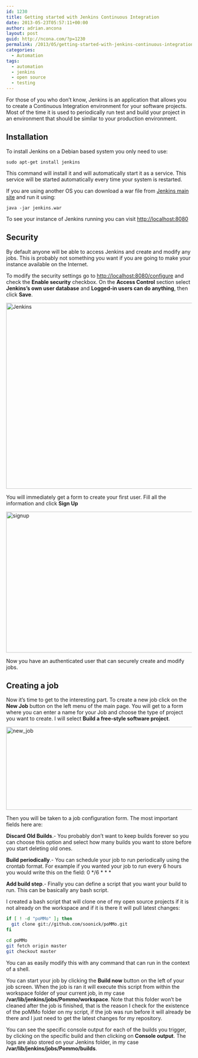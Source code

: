 ```yaml
---
id: 1230
title: Getting started with Jenkins Continuous Integration
date: 2013-05-23T05:57:11+00:00
author: adrian.ancona
layout: post
guid: http://ncona.com/?p=1230
permalink: /2013/05/getting-started-with-jenkins-continuous-integration/
categories:
  - Automation
tags:
  - automation
  - jenkins
  - open source
  - testing
---
```

For those of you who don&#8217;t know, Jenkins is an application that allows you to create a Continuous Integration environment for your software projects. Most of the time it is used to periodically run test and build your project in an environment that should be similar to your production environment.

## Installation

To install Jenkins on a Debian based system you only need to use:

```
sudo apt-get install jenkins
```

This command will install it and will automatically start it as a service. This service will be started automatically every time your system is restarted.

If you are using another OS you can download a war file from [Jenkins main site](http://jenkins-ci.org/) and run it using:

```
java -jar jenkins.war
```

To see your instance of Jenkins running you can visit <http://localhost:8080>

<!--more-->

## Security

By default anyone will be able to access Jenkins and create and modify any jobs. This is probably not something you want if you are going to make your instance available on the Internet.

To modify the security settings go to <http://localhost:8080/configure> and check the **Enable security** checkbox. On the **Access Control** section select **Jenkins&#8217;s own user database** and **Logged-in users can do anything**, then click **Save**.

[<img class="alignnone size-full wp-image-1284" alt="Jenkins" src="http://ncona.com/wp-content/uploads/2013/04/Jenkins.png" width="1068" height="504" srcset="https://ncona.com/wp-content/uploads/2013/04/Jenkins.png 1068w, https://ncona.com/wp-content/uploads/2013/04/Jenkins-300x141.png 300w, https://ncona.com/wp-content/uploads/2013/04/Jenkins-1024x483.png 1024w" sizes="(max-width: 1068px) 100vw, 1068px" />](http://ncona.com/wp-content/uploads/2013/04/Jenkins.png)

You will immediately get a form to create your first user. Fill all the information and click **Sign Up**

[<img src="http://ncona.com/wp-content/uploads/2013/04/signup.png" alt="signup" width="636" height="382" class="alignnone size-full wp-image-1286" srcset="https://ncona.com/wp-content/uploads/2013/04/signup.png 636w, https://ncona.com/wp-content/uploads/2013/04/signup-300x180.png 300w" sizes="(max-width: 636px) 100vw, 636px" />](http://ncona.com/wp-content/uploads/2013/04/signup.png)

Now you have an authenticated user that can securely create and modify jobs.

## Creating a job

Now it&#8217;s time to get to the interesting part. To create a new job click on the **New Job** button on the left menu of the main page. You will get to a form where you can enter a name for your Job and choose the type of project you want to create. I will select **Build a free-style software project**.

[<img src="http://ncona.com/wp-content/uploads/2013/04/new_job.png" alt="new_job" width="1084" height="225" class="alignnone size-full wp-image-1292" srcset="https://ncona.com/wp-content/uploads/2013/04/new_job.png 1084w, https://ncona.com/wp-content/uploads/2013/04/new_job-300x62.png 300w, https://ncona.com/wp-content/uploads/2013/04/new_job-1024x212.png 1024w" sizes="(max-width: 1084px) 100vw, 1084px" />](http://ncona.com/wp-content/uploads/2013/04/new_job.png)

Then you will be taken to a job configuration form. The most important fields here are:

**Discard Old Builds**.- You probably don&#8217;t want to keep builds forever so you can choose this option and select how many builds you want to store before you start deleting old ones.
  
**Build periodically**.- You can schedule your job to run periodically using the crontab format. For example if you wanted your job to run every 6 hours you would write this on the field: 0 \*/6 \* \* \*
  
**Add build step**.- Finally you can define a script that you want your build to run. This can be basically any bash script.

I created a bash script that will clone one of my open source projects if it is not already on the workspace and if it is there it will pull latest changes:

```sh
if [ ! -d "poMMo" ]; then
  git clone git://github.com/soonick/poMMo.git
fi

cd poMMo
git fetch origin master
git checkout master
```

You can as easily modify this with any command that can run in the context of a shell.

You can start your job by clicking the **Build now** button on the left of your job screen. When the job is ran it will execute this script from within the workspace folder of your current job, in my case **/var/lib/jenkins/jobs/Pommo/workspace**. Note that this folder won&#8217;t be cleaned after the job is finished, that is the reason I check for the existence of the poMMo folder on my script, if the job was run before it will already be there and I just need to get the latest changes for my repository.

You can see the specific console output for each of the builds you trigger, by clicking on the specific build and then clicking on **Console output**. The logs are also stored on your Jenkins folder, in my case **/var/lib/jenkins/jobs/Pommo/builds**.
